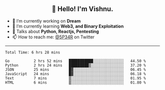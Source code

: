 <h2 align="center">👋 Hello! I'm Vishnu.</h2>


- 🔭 I’m currently working on **Dream**
- 🌱 I’m currently learning **Web3, and Binary Exploitation**
- 💬 Talks about **Python, Reactjs, Pentesting**
- 📫 How to reach me: [@5P34R](https://twitter.com/Vishnu27302693) on Twitter

---
<!--START_SECTION:waka-->

```text
Total Time: 6 hrs 28 mins

Go           2 hrs 52 mins   ███████████░░░░░░░░░░░░░░   44.50 %
Python       2 hrs 24 mins   █████████▒░░░░░░░░░░░░░░░   37.20 %
JSON         25 mins         █▓░░░░░░░░░░░░░░░░░░░░░░░   06.45 %
JavaScript   24 mins         █▓░░░░░░░░░░░░░░░░░░░░░░░   06.18 %
Text         7 mins          ▒░░░░░░░░░░░░░░░░░░░░░░░░   01.95 %
HTML         6 mins          ▒░░░░░░░░░░░░░░░░░░░░░░░░   01.80 %
```

<!--END_SECTION:waka-->
